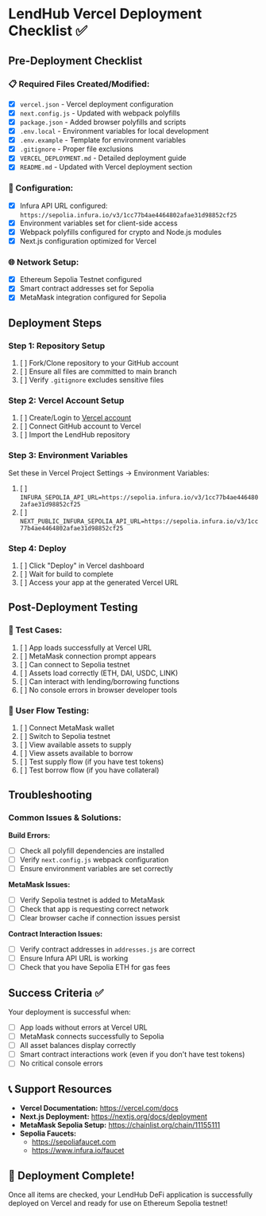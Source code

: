 # LendHub Vercel Deployment Checklist ✅

## Pre-Deployment Checklist

### 📋 Required Files Created/Modified:
- [x] `vercel.json` - Vercel deployment configuration
- [x] `next.config.js` - Updated with webpack polyfills
- [x] `package.json` - Added browser polyfills and scripts
- [x] `.env.local` - Environment variables for local development  
- [x] `.env.example` - Template for environment variables
- [x] `.gitignore` - Proper file exclusions
- [x] `VERCEL_DEPLOYMENT.md` - Detailed deployment guide
- [x] `README.md` - Updated with Vercel deployment section

### 🔧 Configuration:
- [x] Infura API URL configured: `https://sepolia.infura.io/v3/1cc77b4ae4464802afae31d98852cf25`
- [x] Environment variables set for client-side access
- [x] Webpack polyfills configured for crypto and Node.js modules
- [x] Next.js configuration optimized for Vercel

### 🌐 Network Setup:
- [x] Ethereum Sepolia Testnet configured
- [x] Smart contract addresses set for Sepolia
- [x] MetaMask integration configured for Sepolia

## Deployment Steps

### Step 1: Repository Setup
1. [ ] Fork/Clone repository to your GitHub account
2. [ ] Ensure all files are committed to main branch
3. [ ] Verify `.gitignore` excludes sensitive files

### Step 2: Vercel Account Setup
1. [ ] Create/Login to [Vercel account](https://vercel.com)
2. [ ] Connect GitHub account to Vercel
3. [ ] Import the LendHub repository

### Step 3: Environment Variables
Set these in Vercel Project Settings → Environment Variables:
1. [ ] `INFURA_SEPOLIA_API_URL=https://sepolia.infura.io/v3/1cc77b4ae4464802afae31d98852cf25`
2. [ ] `NEXT_PUBLIC_INFURA_SEPOLIA_API_URL=https://sepolia.infura.io/v3/1cc77b4ae4464802afae31d98852cf25`

### Step 4: Deploy
1. [ ] Click "Deploy" in Vercel dashboard
2. [ ] Wait for build to complete
3. [ ] Access your app at the generated Vercel URL

## Post-Deployment Testing

### 🧪 Test Cases:
1. [ ] App loads successfully at Vercel URL
2. [ ] MetaMask connection prompt appears
3. [ ] Can connect to Sepolia testnet
4. [ ] Assets load correctly (ETH, DAI, USDC, LINK)
5. [ ] Can interact with lending/borrowing functions
6. [ ] No console errors in browser developer tools

### 🎯 User Flow Testing:
1. [ ] Connect MetaMask wallet
2. [ ] Switch to Sepolia testnet
3. [ ] View available assets to supply
4. [ ] View assets available to borrow
5. [ ] Test supply flow (if you have test tokens)
6. [ ] Test borrow flow (if you have collateral)

## Troubleshooting

### Common Issues & Solutions:

**Build Errors:**
- [ ] Check all polyfill dependencies are installed
- [ ] Verify `next.config.js` webpack configuration
- [ ] Ensure environment variables are set correctly

**MetaMask Issues:**
- [ ] Verify Sepolia testnet is added to MetaMask
- [ ] Check that app is requesting correct network
- [ ] Clear browser cache if connection issues persist

**Contract Interaction Issues:**
- [ ] Verify contract addresses in `addresses.js` are correct
- [ ] Ensure Infura API URL is working
- [ ] Check that you have Sepolia ETH for gas fees

## Success Criteria ✅

Your deployment is successful when:
- [ ] App loads without errors at Vercel URL
- [ ] MetaMask connects successfully to Sepolia
- [ ] All asset balances display correctly
- [ ] Smart contract interactions work (even if you don't have test tokens)
- [ ] No critical console errors

## 📞 Support Resources

- **Vercel Documentation:** https://vercel.com/docs
- **Next.js Deployment:** https://nextjs.org/docs/deployment
- **MetaMask Sepolia Setup:** https://chainlist.org/chain/11155111
- **Sepolia Faucets:** 
  - https://sepoliafaucet.com
  - https://www.infura.io/faucet

## 🎉 Deployment Complete!

Once all items are checked, your LendHub DeFi application is successfully deployed on Vercel and ready for use on Ethereum Sepolia testnet!